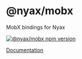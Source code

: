 # @nyax/mobx

MobX bindings for Nyax

[![@nyax/mobx npm version](https://img.shields.io/npm/v/@nyax/mobx.svg?label=@nyax/mobx)](https://www.npmjs.com/package/@nyax/mobx)

[Documentation](https://nyax.js.org)
